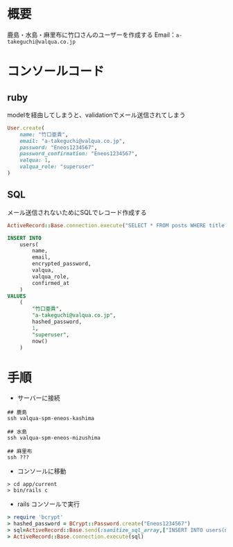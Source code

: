 # 概要
鹿島・水島・麻里布に竹口さんのユーザーを作成する
Email：`a-takeguchi@valqua.co.jp`

# コンソールコード
## ruby
modelを経由してしまうと、validationでメール送信されてしまう
```ruby
User.create(
	name: "竹口亜貴",
	email: "a-takeguchi@valqua.co.jp",
	password: "Eneos1234567",
	password_confirmation: "Eneos1234567",
	valqua: 1,
	valqua_role: "superuser"
)
```

## SQL
メール送信されないためにSQLでレコード作成する
```ruby
ActiveRecord::Base.connection.execute("SELECT * FROM posts WHERE title LIKE 'タイトル'").to_a
```

```sql
INSERT INTO
	users(
		name,
		email,
		encrypted_password,
		valqua,
		valqua_role,
		confirmed_at
	)
VALUES
	(
		"竹口亜貴",
		"a-takeguchi@valqua.co.jp",
		hashed_password,
		1,
		"superuser",
		now()
	)
```

# 手順
- サーバーに接続
```
## 鹿島
ssh valqua-spm-eneos-kashima

## 水島
ssh valqua-spm-eneos-mizushima

## 麻里布
ssh ???
```

- コンソールに移動
```
> cd app/current
> bin/rails c
```

- rails コンソールで実行
```ruby
> require 'bcrypt'
> hashed_password = BCrypt::Password.create("Eneos1234567")
> sql=ActiveRecord::Base.send(:sanitize_sql_array,["INSERT INTO users(name, email, encrypted_password, valqua, valqua_role, confirmed_at, created_at, updated_at, otp_required_for_login) VALUES (?, ?, ?, ?, ?, ?, ?, ?, ?)",'竹口亜貴','a-takeguchi@valqua.co.jp',hashed_password,1,'superuser',Time.now,Time.now,Time.now,1])
> ActiveRecord::Base.connection.execute(sql)
```
